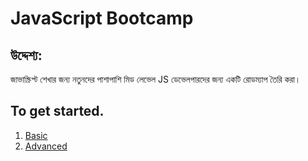 # JavaScript Bootcamp

## উদ্দেশ্য:
জাভাস্ক্রিপ্ট শেখার জন্য নতুনদের পাশাপাশি মিড লেভেল JS ডেভেলপারদের জন্য একটি রোডম্যাপ তৈরি করা।

## To get started.
1. [Basic](basic)
2. [Advanced](advanced)
